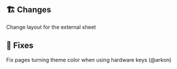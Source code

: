 ## 🏗️ Changes
Change layout for the external sheet
## 🐜 Fixes
Fix pages turning theme color when using hardware keys (@arkon)
